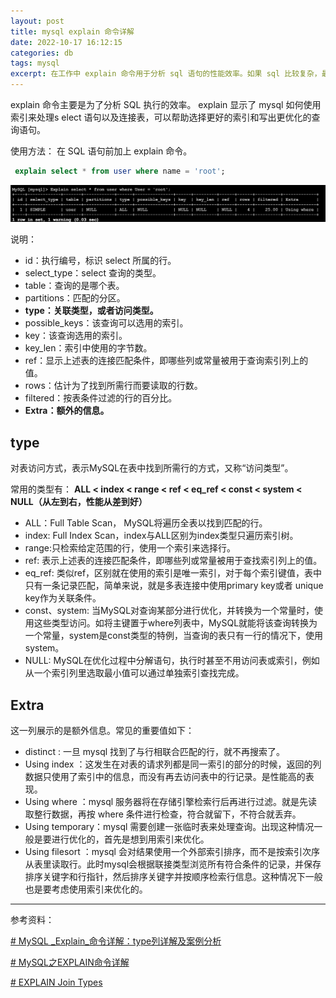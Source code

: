 ```yaml
---
layout: post
title: mysql explain 命令详解
date: 2022-10-17 16:12:15
categories: db  
tags: mysql 
excerpt: 在工作中 explain 命令用于分析 sql 语句的性能效率。如果 sql 比较复杂，最好分析一下语句，方便优化 
---
```



	
explain 命令主要是为了分析 SQL 执行的效率。 explain 显示了 mysql 如何使用索引来处理s elect 语句以及连接表，可以帮助选择更好的索引和写出更优化的查询语句。

使用方法： 在 SQL 语句前加上 explain  命令。 

```sql
 explain select * from user where name = 'root';
```

![](/assets/db/mysql-2022-10-18_16-46-46.png)

说明：
-  id：执行编号，标识 select 所属的行。
-   select_type：select 查询的类型。
-   table：查询的是哪个表。
-   partitions：匹配的分区。
-   **type：关联类型，或者访问类型。**
-   possible_keys：该查询可以选用的索引。
-   key：该查询选用的索引。
-   key_len：索引中使用的字节数。
-   ref：显示上述表的连接匹配条件，即哪些列或常量被用于查询索引列上的值。
-   rows：估计为了找到所需行而要读取的行数。
-   filtered：按表条件过滤的行的百分比。
-   **Extra：额外的信息。**

## type

对表访问方式，表示MySQL在表中找到所需行的方式，又称“访问类型”。

常用的类型有： **ALL < index < range < ref < eq_ref < const < system < NULL（从左到右，性能从差到好）**

- ALL：Full Table Scan， MySQL将遍历全表以找到匹配的行。
- index: Full Index Scan，index与ALL区别为index类型只遍历索引树。
- range:只检索给定范围的行，使用一个索引来选择行。
- ref: 表示上述表的连接匹配条件，即哪些列或常量被用于查找索引列上的值。
- eq_ref: 类似ref，区别就在使用的索引是唯一索引，对于每个索引键值，表中只有一条记录匹配，简单来说，就是多表连接中使用primary key或者 unique key作为关联条件。
- const、system: 当MySQL对查询某部分进行优化，并转换为一个常量时，使用这些类型访问。如将主键置于where列表中，MySQL就能将该查询转换为一个常量，system是const类型的特例，当查询的表只有一行的情况下，使用system。
- NULL: MySQL在优化过程中分解语句，执行时甚至不用访问表或索引，例如从一个索引列里选取最小值可以通过单独索引查找完成。


##  Extra

这一列展示的是额外信息。常见的重要值如下：

- distinct : 一旦 mysql 找到了与行相联合匹配的行，就不再搜索了。
- Using index ：这发生在对表的请求列都是同一索引的部分的时候，返回的列数据只使用了索引中的信息，而没有再去访问表中的行记录。是性能高的表现。
- Using where ：mysql 服务器将在存储引擎检索行后再进行过滤。就是先读取整行数据，再按 where 条件进行检查，符合就留下，不符合就丢弃。
- Using temporary：mysql 需要创建一张临时表来处理查询。出现这种情况一般是要进行优化的，首先是想到用索引来优化。
- Using filesort ：mysql 会对结果使用一个外部索引排序，而不是按索引次序从表里读取行。此时mysql会根据联接类型浏览所有符合条件的记录，并保存排序关键字和行指针，然后排序关键字并按顺序检索行信息。这种情况下一般也是要考虑使用索引来优化的。

---
参考资料：

[# MySQL _Explain_命令详解：type列详解及案例分析](https://zhuanlan.zhihu.com/p/358920539)

[# MySQL之EXPLAIN命令详解](https://zhuanlan.zhihu.com/p/381852677)

[# EXPLAIN Join Types](https://dev.mysql.com/doc/refman/5.7/en/explain-output.html#explain-join-types)
